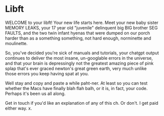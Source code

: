 # Libft

WELCOME to your libft! Your new life starts here. Meet your new baby sister MEMORY LEAKS, your 17 year old "juvenile" delinquent big BIG brother SEG FAULTS, and the two twin infant hyenas that were dumped on our porch harder than as a something something, not hard enough, norminette and moulinette.

So, you've decided you're sick of manuals and tutorials, your chatgpt output continues to deliver the most insane, un-googlable errors in the universe, and that your brain is depressingly not the greatest amazing piece of pink splap that's ever graced newton's great green earth, very much unlike those errors you keep having spat at you.

Well stay and copy and paste a while paht-ner. At least so you can test whether the Macs have finally blah flah balh, or it is, in fact, your code. Perhaps it's been us all along.

Get in touch if you'd like an explanation of any of this ch. Or don't. I get paid either way. x.
